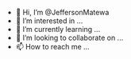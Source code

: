 - 👋 Hi, I’m @JeffersonMatewa
- 👀 I’m interested in ...
- 🌱 I’m currently learning ...
- 💞️ I’m looking to collaborate on ...
- 📫 How to reach me ...

<!---
JeffersonMatewa/JeffersonMatewa is a ✨ special ✨ repository because its `README.md` (this file) appears on your GitHub profile.
You can click the Preview link to take a look at your changes.
--->
